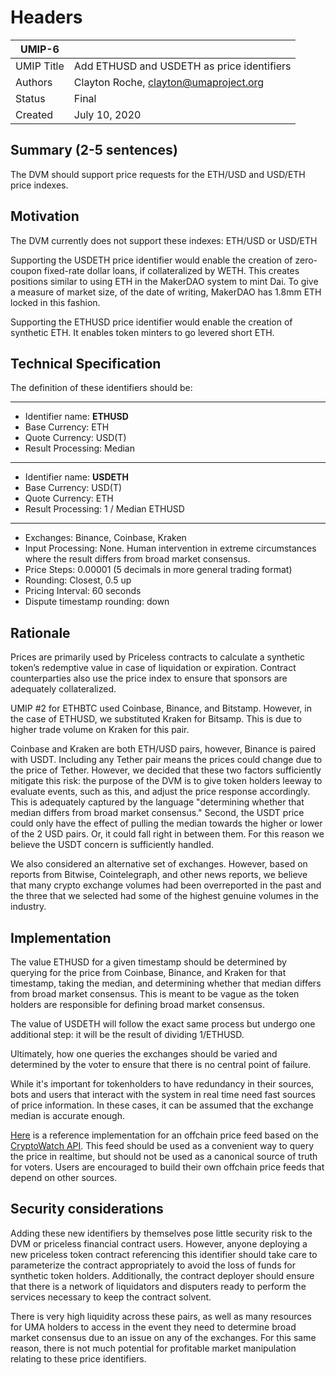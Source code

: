 # Headers
| UMIP-6     |                                                                                                                                          |
|------------|------------------------------------------------------------------------------------------------------------------------------------------|
| UMIP Title | Add ETHUSD and USDETH as price identifiers              |
| Authors    | Clayton Roche, clayton@umaproject.org |
| Status     | Final                                                                                                                        |
| Created    | July 10, 2020                                                                                                                           |

## Summary (2-5 sentences)
The DVM should support price requests for the ETH/USD and USD/ETH price indexes. 

## Motivation
The DVM currently does not support these indexes: ETH/USD or USD/ETH

Supporting the USDETH price identifier would enable the creation of zero-coupon fixed-rate dollar loans, if collateralized by WETH.  This creates positions similar to using ETH in the MakerDAO system to mint Dai.  To give a measure of market size, of the date of writing, MakerDAO has 1.8mm ETH locked in this fashion.  

Supporting the ETHUSD price identifier would enable the creation of synthetic ETH.  It enables token minters to go levered short ETH.


## Technical Specification
The definition of these identifiers should be:

-----------------------------------------
- Identifier name: **ETHUSD**
- Base Currency: ETH
- Quote Currency: USD(T)
- Result Processing: Median
-----------------------------------------
- Identifier name: **USDETH**
- Base Currency: USD(T)
- Quote Currency: ETH
- Result Processing: 1 / Median ETHUSD
-----------------------------------------

- Exchanges: Binance, Coinbase, Kraken
- Input Processing: None. Human intervention in extreme circumstances where the result differs from broad market consensus.
- Price Steps: 0.00001 (5 decimals in more general trading format)
- Rounding: Closest, 0.5 up
- Pricing Interval: 60 seconds
- Dispute timestamp rounding: down

## Rationale
Prices are primarily used by Priceless contracts to calculate a synthetic token’s redemptive value in case of liquidation or expiration. Contract counterparties also use the price index to ensure that sponsors are adequately collateralized. 

UMIP #2 for ETHBTC used Coinbase, Binance, and Bitstamp.  However, in the case of ETHUSD, we substituted Kraken for Bitsamp.  This is due to higher trade volume on Kraken for this pair.

Coinbase and Kraken are both ETH/USD pairs, however, Binance is paired with USDT.  Including any Tether pair means the prices could change due to the price of Tether.  However, we decided that these two factors sufficiently mitigate this risk: the purpose of the DVM is to give token holders leeway to evaluate events, such as this, and adjust the price response accordingly.  This is adequately captured by the language "determining whether that median differs from broad market consensus."  Second, the USDT price could only have the effect of pulling the median towards the higher or lower of the 2 USD pairs.  Or, it could fall right in between them.  For this reason we believe the USDT concern is sufficiently handled.

We also considered an alternative set of exchanges.  However, based on reports from Bitwise, Cointelegraph, and other news reports, we believe that many crypto exchange volumes had been overreported in the past and the three that we selected had some of the highest genuine volumes in the industry.



## Implementation

The value ETHUSD for a given timestamp should be determined by querying for the price from Coinbase, Binance, and Kraken for that timestamp, taking the median, and determining whether that median differs from broad market consensus. This is meant to be vague as the token holders are responsible for defining broad market consensus.

The value of USDETH will follow the exact same process but undergo one additional step: it will be the result of dividing 1/ETHUSD.  

Ultimately, how one queries the exchanges should be varied and determined by the voter to ensure that there is no central point of failure.

While it's important for tokenholders to have redundancy in their sources, bots and users that interact with the system in real time need fast sources of price information. In these cases, it can be assumed that the exchange median is accurate enough.

[Here](https://github.com/UMAprotocol/protocol/blob/master/financial-templates-lib/price-feed/CryptoWatchPriceFeed.js)
is a reference implementation for an offchain price feed based on the
[CryptoWatch API](https://docs.cryptowat.ch/rest-api/). This feed should be used as a convenient
way to query the price in realtime, but should not be used as a canonical source of truth for
voters. Users are encouraged to build their own offchain price feeds that depend on other sources.

## Security considerations
Adding these new identifiers by themselves pose little security risk to the DVM or priceless financial contract users. However, anyone deploying a new priceless token contract referencing this identifier should take care to parameterize the contract appropriately to avoid the loss of funds for synthetic token holders. Additionally, the contract deployer should ensure that there is a network of liquidators and disputers ready to perform the services necessary to keep the contract solvent.
 
There is very high liquidity across these pairs, as well as many resources for UMA holders to access in the event they need to determine broad market consensus due to an issue on any of the exchanges.  For this same reason, there is not much potential for profitable market manipulation relating to these price identifiers.
